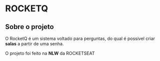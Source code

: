 # ROCKETQ
## Sobre o projeto
O RocketQ é um sistema voltado para perguntas, do qual é possivel criar **salas** a partir de uma senha.

O projeto foi feito na **NLW** da ROCKETSEAT
